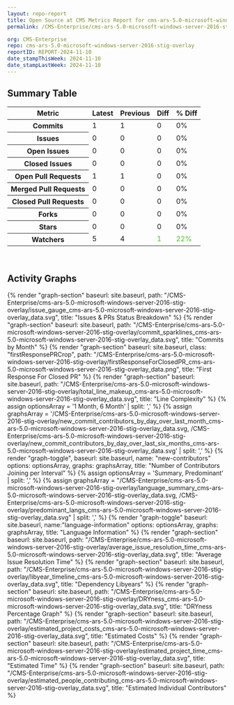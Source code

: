 ```yaml
---
layout: repo-report
title: Open Source at CMS Metrics Report for cms-ars-5.0-microsoft-windows-server-2016-stig-overlay | REPORT-2024-11-10
permalink: /CMS-Enterprise/cms-ars-5.0-microsoft-windows-server-2016-stig-overlay/

org: CMS-Enterprise
repo: cms-ars-5.0-microsoft-windows-server-2016-stig-overlay
reportID: REPORT-2024-11-10
date_stampThisWeek: 2024-11-10
date_stampLastWeek: 2024-11-10
---
```

<div class="summary-table">
  <table class="usa-table usa-table--borderless">
    <h2> Summary Table </h2>
    <thead>
      <tr>
        <th scope="col">Metric</th>
        <th scope="col">Latest</th>
        <th scope="col">Previous</th>
        <th scope="col">Diff</th>
        <th scope="col">% Diff</th>
      </tr>
    </thead>
    <tbody>
      <tr>
        <th scope="row">Commits</th>
        <td>1</td>
        <td>1</td>
        <td style="" >0</td>
        <td style="" >0%</td>
      </tr>
      <tr>
        <th scope="row">Issues</th>
        <td>0</td>
        <td>0</td>
        <td style="" >0</td>
        <td style="" >0%</td>
      </tr>
      <tr>
        <th scope="row">Open Issues</th>
        <td>0</td>
        <td>0</td>
        <td style="" >0</td>
        <td style="" >0%</td>
      </tr>
      <tr>
        <th scope="row">Closed Issues</th>
        <td>0</td>
        <td>0</td>
        <td style="" >0</td>
        <td style="" >0%</td>
      </tr>
      <tr>
        <th scope="row">Open Pull Requests</th>
        <td>1</td>
        <td>1</td>
        <td style="" >0</td>
        <td style="" >0%</td>
      </tr>
      <tr>
        <th scope="row">Merged Pull Requests</th>
        <td>0</td>
        <td>0</td>
        <td style="" >0</td>
        <td style="" >0%</td>
      </tr>
      <tr>
        <th scope="row">Closed Pull Requests</th>
        <td>0</td>
        <td>0</td>
        <td style="" >0</td>
        <td style="" >0%</td>
      </tr>
      <tr>
        <th scope="row">Forks</th>
        <td>0</td>
        <td>0</td>
        <td style="" >0</td>
        <td style="" >0%</td>
      </tr>
      <tr>
        <th scope="row">Stars</th>
        <td>0</td>
        <td>0</td>
        <td style="" >0</td>
        <td style="" >0%</td>
      </tr>
      <tr>
        <th scope="row">Watchers</th>
        <td>5</td>
        <td>4</td>
        <td style="color: #45c527" >1</td>
        <td style="color: #45c527" >22%</td>
      </tr>
    </tbody>
  </table>
</div>
<div class="graph-container">
  <br>
  <h2>Activity Graphs</h2>
  <div class="all-graphs">
    <!--- Issues/PRs Status Breakdown Graph -->
    {% render "graph-section"  baseurl: site.baseurl, path: "/CMS-Enterprise/cms-ars-5.0-microsoft-windows-server-2016-stig-overlay/issue_gauge_cms-ars-5.0-microsoft-windows-server-2016-stig-overlay_data.svg", title: "Issues & PRs Status Breakdown" %}
    <!--- Contributor Activity Line Graph -->
    {% render "graph-section" baseurl: site.baseurl, path: "/CMS-Enterprise/cms-ars-5.0-microsoft-windows-server-2016-stig-overlay/commit_sparklines_cms-ars-5.0-microsoft-windows-server-2016-stig-overlay_data.svg", title: "Commits by Month" %}
    <!--- First Response For Closed PR Scatterplot -->
    {% render "graph-section" baseurl: site.baseurl, class: "firstResponsePRCrop", path: "/CMS-Enterprise/cms-ars-5.0-microsoft-windows-server-2016-stig-overlay/firstResponseForClosedPR_cms-ars-5.0-microsoft-windows-server-2016-stig-overlay_data.png", title: "First Response For Closed PR" %}
    <!--- Line Complexity Graphs -->
    {% render "graph-section" baseurl: site.baseurl, path: "/CMS-Enterprise/cms-ars-5.0-microsoft-windows-server-2016-stig-overlay/total_line_makeup_cms-ars-5.0-microsoft-windows-server-2016-stig-overlay_data.svg", title: "Line Complexity" %}
    <!--- New Commit Contributors by Day over Last Month and Last 6 Months -->
      {% assign optionsArray = '1 Month, 6 Month' | split: ',' %}
      {% assign graphsArray = '/CMS-Enterprise/cms-ars-5.0-microsoft-windows-server-2016-stig-overlay/new_commit_contributors_by_day_over_last_month_cms-ars-5.0-microsoft-windows-server-2016-stig-overlay_data.svg, /CMS-Enterprise/cms-ars-5.0-microsoft-windows-server-2016-stig-overlay/new_commit_contributors_by_day_over_last_six_months_cms-ars-5.0-microsoft-windows-server-2016-stig-overlay_data.svg' | split: ',' %}
      {% render "graph-toggle", baseurl: site.baseurl, name: "new-contributors" options: optionsArray, graphs: graphsArray, title: "Number of Contributors Joining per Interval" %}
    <!-- Languages Graphs - Summary + Predominant -->
    {% assign optionsArray = 'Summary, Predominant' | split: ',' %}
    {% assign graphsArray = "/CMS-Enterprise/cms-ars-5.0-microsoft-windows-server-2016-stig-overlay/language_summary_cms-ars-5.0-microsoft-windows-server-2016-stig-overlay_data.svg, /CMS-Enterprise/cms-ars-5.0-microsoft-windows-server-2016-stig-overlay/predominant_langs_cms-ars-5.0-microsoft-windows-server-2016-stig-overlay_data.svg" | split: ',' %}
    {% render "graph-toggle" baseurl: site.baseurl, name:"language-information" options: optionsArray, graphs: graphsArray, title: "Language Information" %}
    <!-- Average Issue Resolution Time -->
    {% render "graph-section" baseurl: site.baseurl, path: "/CMS-Enterprise/cms-ars-5.0-microsoft-windows-server-2016-stig-overlay/average_issue_resolution_time_cms-ars-5.0-microsoft-windows-server-2016-stig-overlay_data.svg", title: "Average Issue Resolution Time" %}
    <!-- Libyear Timeline Graph -->
    {% render "graph-section" baseurl: site.baseurl, path: "/CMS-Enterprise/cms-ars-5.0-microsoft-windows-server-2016-stig-overlay/libyear_timeline_cms-ars-5.0-microsoft-windows-server-2016-stig-overlay_data.svg", title: "Dependency Libyears" %}
    <!-- DRYness Percentages Graph -->
    {% render "graph-section" baseurl: site.baseurl, path: "/CMS-Enterprise/cms-ars-5.0-microsoft-windows-server-2016-stig-overlay/DRYness_cms-ars-5.0-microsoft-windows-server-2016-stig-overlay_data.svg", title: "DRYness Percentage Graph" %}
    <!-- Cost Estimate Chart -->
    {% render "graph-section" baseurl: site.baseurl, path: "/CMS-Enterprise/cms-ars-5.0-microsoft-windows-server-2016-stig-overlay/estimated_project_costs_cms-ars-5.0-microsoft-windows-server-2016-stig-overlay_data.svg", title: "Estimated Costs" %}
     <!-- Time Estimate Chart -->
    {% render "graph-section" baseurl: site.baseurl, path: "/CMS-Enterprise/cms-ars-5.0-microsoft-windows-server-2016-stig-overlay/estimated_project_time_cms-ars-5.0-microsoft-windows-server-2016-stig-overlay_data.svg", title: "Estimated Time" %}
    <!-- Contributor Estimate Chart -->
    {% render "graph-section" baseurl: site.baseurl, path: "/CMS-Enterprise/cms-ars-5.0-microsoft-windows-server-2016-stig-overlay/estimated_people_contributing_cms-ars-5.0-microsoft-windows-server-2016-stig-overlay_data.svg", title: "Estimated Individual Contributors" %}
</div>